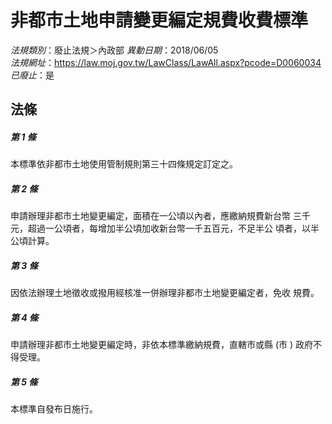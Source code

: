 # 非都市土地申請變更編定規費收費標準

*法規類別*：廢止法規＞內政部
*異動日期*：2018/06/05  
*法規網址*：https://law.moj.gov.tw/LawClass/LawAll.aspx?pcode=D0060034
*已廢止*：是


## 法條
##### 第 1 條
本標準依非都市土地使用管制規則第三十四條規定訂定之。

##### 第 2 條
申請辦理非都市土地變更編定，面積在一公頃以內者，應繳納規費新台幣
三千元，超過一公頃者，每增加半公頃加收新台幣一千五百元，不足半公
頃者，以半公頃計算。

##### 第 3 條
因依法辦理土地徵收或撥用經核准一併辦理非都市土地變更編定者，免收
規費。

##### 第 4 條
申請辦理非都市土地變更編定時，非依本標準繳納規費，直轄市或縣 (市
) 政府不得受理。

##### 第 5 條
本標準自發布日施行。


